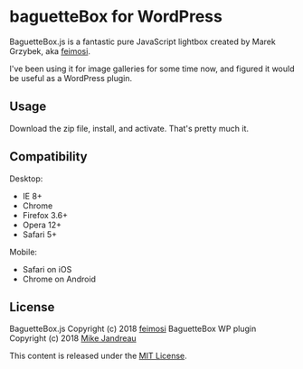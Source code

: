 # baguetteBox for WordPress

BaguetteBox.js is a fantastic pure JavaScript lightbox created by Marek Grzybek, aka [feimosi](https://github.com/feimosi/).

I've been using it for image galleries for some time now, and figured it would be useful as a WordPress plugin. 

## Usage

Download the zip file, install, and activate. That's pretty much it.

## Compatibility

Desktop:
* IE 8+
* Chrome
* Firefox 3.6+
* Opera 12+
* Safari 5+

Mobile:
* Safari on iOS
* Chrome on Android

## License

BaguetteBox.js Copyright (c) 2018 [feimosi](https://github.com/feimosi/)
BaguetteBox WP plugin Copyright (c) 2018 [Mike Jandreau](https://github.com/mikejandreau/)

This content is released under the [MIT License](https://opensource.org/licenses/MIT).